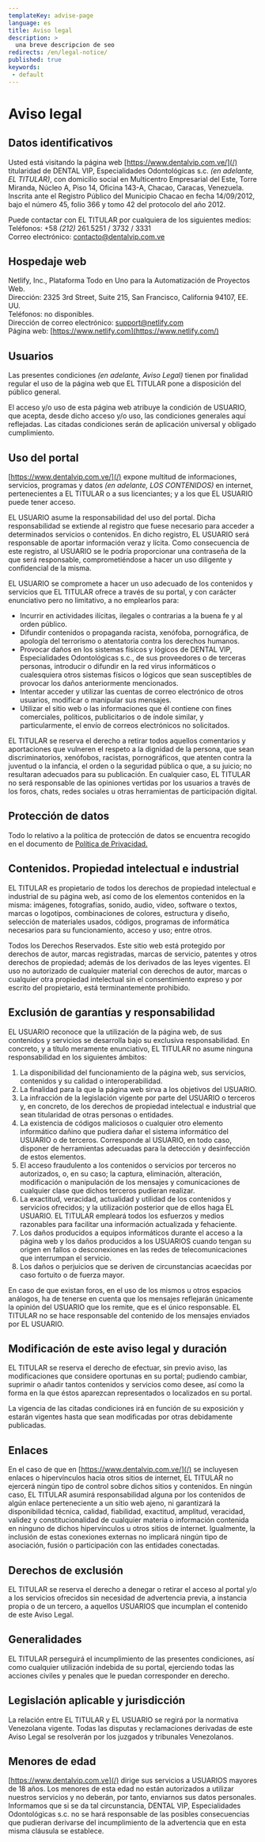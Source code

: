 ```yaml
---
templateKey: advise-page
language: es
title: Aviso legal
description: >
  una breve descripcion de seo
redirects: /en/legal-notice/
published: true
keywords:
 - default
---
```


# Aviso legal

## Datos identificativos

Usted está visitando la página web [https://www.dentalvip.com.ve/](/) titularidad de DENTAL VIP, Especialidades Odontológicas s.c. _(en adelante, EL TITULAR)_, con domicilio social en Multicentro Empresarial del Este, Torre Miranda, Núcleo A, Piso 14, Oficina 143-A, Chacao, Caracas, Venezuela. Inscrita ante el Registro Público del Municipio Chacao en fecha 14/09/2012, bajo el número 45, folio 366 y tomo 42 del protocolo del año 2012.

Puede contactar con EL TITULAR por cualquiera de los siguientes medios:  
Teléfonos: +58 _(212)_ 261.5251 / 3732 / 3331  
Correo electrónico: [contacto@dentalvip.com.ve](mailto:contacto@dentalvip.com.ve)

## Hospedaje web

Netlify, Inc., Plataforma Todo en Uno para la Automatización de Proyectos Web.  
Dirección: 2325 3rd Street, Suite 215, San Francisco, California 94107, EE. UU.  
Teléfonos: no disponibles.  
Dirección de correo electrónico: [support@netlify.com](mailto:support@netlify.com)  
Página web: [https://www.netlify.com](https://www.netlify.com/)

## Usuarios

Las presentes condiciones _(en adelante, Aviso Legal)_ tienen por finalidad regular el uso de la página web que EL TITULAR pone a disposición del público general.

El acceso y/o uso de esta página web atribuye la condición de USUARIO, que acepta, desde dicho acceso y/o uso, las condiciones generales aquí reflejadas. Las citadas condiciones serán de aplicación universal y obligado cumplimiento.

## Uso del portal

[https://www.dentalvip.com.ve/](/) expone multitud de informaciones, servicios, programas y datos _(en adelante, LOS CONTENIDOS)_ en internet, pertenecientes a EL TITULAR o a sus licenciantes; y a los que EL USUARIO puede tener acceso.

EL USUARIO asume la responsabilidad del uso del portal. Dicha responsabilidad se extiende al registro que fuese necesario para acceder a determinados servicios o contenidos. En dicho registro, EL USUARIO será responsable de aportar información veraz y lícita. Como consecuencia de este registro, al USUARIO se le podría proporcionar una contraseña de la que será responsable, comprometiéndose a hacer un uso diligente y confidencial de la misma.

EL USUARIO se compromete a hacer un uso adecuado de los contenidos y servicios que EL TITULAR ofrece a través de su portal, y con carácter enunciativo pero no limitativo, a no emplearlos para:

- Incurrir en actividades ilícitas, ilegales o contrarias a la buena fe y al orden público.
- Difundir contenidos o propaganda racista, xenófoba, pornográfica, de apología del terrorismo o atentatoria contra los derechos humanos.
- Provocar daños en los sistemas físicos y lógicos de DENTAL VIP, Especialidades Odontológicas s.c., de sus proveedores o de terceras personas, introducir o difundir en la red virus informáticos o cualesquiera otros sistemas físicos o lógicos que sean susceptibles de provocar los daños anteriormente mencionados.
- Intentar acceder y utilizar las cuentas de correo electrónico de otros usuarios, modificar o manipular sus mensajes.
- Utilizar el sitio web o las informaciones que él contiene con fines comerciales, políticos, publicitarios o de índole similar, y particularmente, el envío de correos electrónicos no solicitados.

EL TITULAR se reserva el derecho a retirar todos aquellos comentarios y aportaciones que vulneren el respeto a la dignidad de la persona, que sean discriminatorios, xenófobos, racistas, pornográficos, que atenten contra la juventud o la infancia, el orden o la seguridad pública o que, a su juicio; no resultaran adecuados para su publicación. En cualquier caso, EL TITULAR no será responsable de las opiniones vertidas por los usuarios a través de los foros, chats, redes sociales u otras herramientas de participación digital.

## Protección de datos

Todo lo relativo a la política de protección de datos se encuentra recogido en el documento de [Política de Privacidad.](/)

## Contenidos. Propiedad intelectual e industrial

EL TITULAR es propietario de todos los derechos de propiedad intelectual e industrial de su página web, así como de los elementos contenidos en la misma: imágenes, fotografías, sonido, audio, video, software o textos, marcas o logotipos, combinaciones de colores, estructura y diseño, selección de materiales usados, códigos, programas de informática necesarios para su funcionamiento, acceso y uso; entre otros.

Todos los Derechos Reservados. Este sitio web está protegido por derechos de autor, marcas registradas, marcas de servicio, patentes y otros derechos de propiedad; además de los derivados de las leyes vigentes. El uso no autorizado de cualquier material con derechos de autor, marcas o cualquier otra propiedad intelectual sin el consentimiento expreso y por escrito del propietario, está terminantemente prohibido.

## Exclusión de garantías y responsabilidad

EL USUARIO reconoce que la utilización de la página web, de sus contenidos y servicios se desarrolla bajo su exclusiva responsabilidad. En concreto, y a título meramente enunciativo, EL TITULAR no asume ninguna responsabilidad en los siguientes ámbitos:

1.  La disponibilidad del funcionamiento de la página web, sus servicios, contenidos y su calidad o interoperabilidad.
2.  La finalidad para la que la página web sirva a los objetivos del USUARIO.
3.  La infracción de la legislación vigente por parte del USUARIO o terceros y, en concreto, de los derechos de propiedad intelectual e industrial que sean titularidad de otras personas o entidades.
4.  La existencia de códigos maliciosos o cualquier otro elemento informático dañino que pudiera dañar el sistema informático del USUARIO o de terceros. Corresponde al USUARIO, en todo caso, disponer de herramientas adecuadas para la detección y desinfección de estos elementos.
5.  El acceso fraudulento a los contenidos o servicios por terceros no autorizados, o, en su caso; la captura, eliminación, alteración, modificación o manipulación de los mensajes y comunicaciones de cualquier clase que dichos terceros pudieran realizar.
6.  La exactitud, veracidad, actualidad y utilidad de los contenidos y servicios ofrecidos; y la utilización posterior que de ellos haga EL USUARIO. EL TITULAR empleará todos los esfuerzos y medios razonables para facilitar una información actualizada y fehaciente.
7.  Los daños producidos a equipos informáticos durante el acceso a la página web y los daños producidos a los USUARIOS cuando tengan su origen en fallos o desconexiones en las redes de telecomunicaciones que interrumpan el servicio.
8.  Los daños o perjuicios que se deriven de circunstancias acaecidas por caso fortuito o de fuerza mayor.

En caso de que existan foros, en el uso de los mismos u otros espacios análogos, ha de tenerse en cuenta que los mensajes reflejarán únicamente la opinión del USUARIO que los remite, que es el único responsable. EL TITULAR no se hace responsable del contenido de los mensajes enviados por EL USUARIO.

## Modificación de este aviso legal y duración

EL TITULAR se reserva el derecho de efectuar, sin previo aviso, las modificaciones que considere oportunas en su portal; pudiendo cambiar, suprimir o añadir tantos contenidos y servicios como desee, así como la forma en la que éstos aparezcan representados o localizados en su portal.

La vigencia de las citadas condiciones irá en función de su exposición y estarán vigentes hasta que sean modificadas por otras debidamente publicadas.

## Enlaces

En el caso de que en [https://www.dentalvip.com.ve/](/) se incluyesen enlaces o hipervínculos hacia otros sitios de internet, EL TITULAR no ejercerá ningún tipo de control sobre dichos sitios y contenidos. En ningún caso, EL TITULAR asumirá responsabilidad alguna por los contenidos de algún enlace perteneciente a un sitio web ajeno, ni garantizará la disponibilidad técnica, calidad, fiabilidad, exactitud, amplitud, veracidad, validez y constitucionalidad de cualquier materia o información contenida en ninguno de dichos hipervínculos u otros sitios de internet. Igualmente, la inclusión de estas conexiones externas no implicará ningún tipo de asociación, fusión o participación con las entidades conectadas.

## Derechos de exclusión

EL TITULAR se reserva el derecho a denegar o retirar el acceso al portal y/o a los servicios ofrecidos sin necesidad de advertencia previa, a instancia propia o de un tercero, a aquellos USUARIOS que incumplan el contenido de este Aviso Legal.

## Generalidades

EL TITULAR perseguirá el incumplimiento de las presentes condiciones, así como cualquier utilización indebida de su portal, ejerciendo todas las acciones civiles y penales que le puedan corresponder en derecho.

## Legislación aplicable y jurisdicción

La relación entre EL TITULAR y EL USUARIO se regirá por la normativa Venezolana vigente. Todas las disputas y reclamaciones derivadas de este Aviso Legal se resolverán por los juzgados y tribunales Venezolanos.

## Menores de edad

[https://www.dentalvip.com.ve](/) dirige sus servicios a USUARIOS mayores de 18 años. Los menores de esta edad no están autorizados a utilizar nuestros servicios y no deberán, por tanto, enviarnos sus datos personales. Informamos que si se da tal circunstancia, DENTAL VIP, Especialidades Odontológicas s.c. no se hará responsable de las posibles consecuencias que pudieran derivarse del incumplimiento de la advertencia que en esta misma cláusula se establece.
